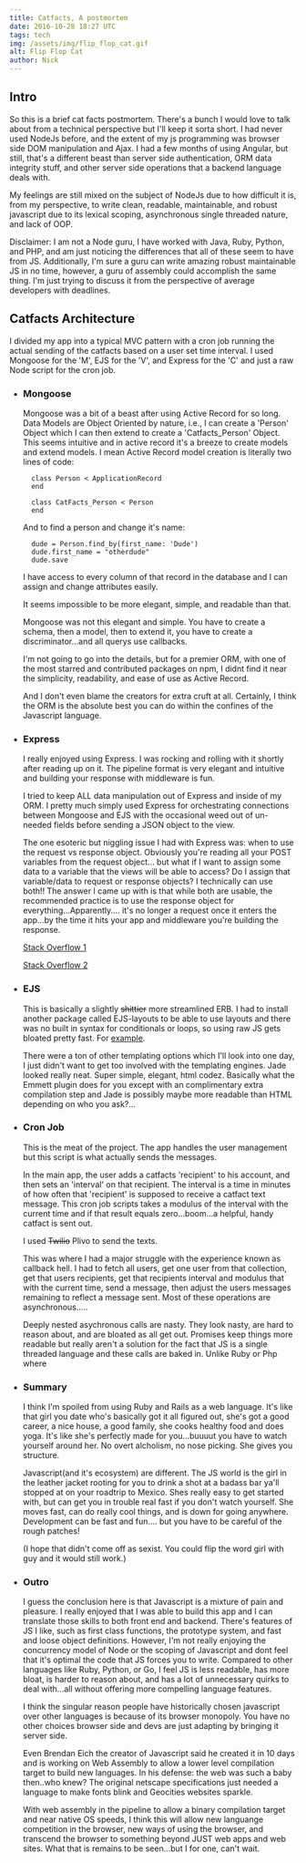 ```yaml
---
title: Catfacts, A postmortem
date: 2016-10-28 18:27 UTC
tags: tech
img: /assets/img/flip_flop_cat.gif
alt: Flip Flop Cat
author: Nick
---
```


## Intro
So this is a brief cat facts postmortem. There's a bunch I would love to talk about from a technical perspective but I'll keep it sorta short.
I had never used NodeJs before, and the extent of my js programming was browser side DOM manipulation and Ajax.  I had a few months of using Angular, but still, that's a different beast than server side authentication, ORM data integrity stuff, and other server side operations that a backend language deals with.

My feelings are still mixed on the subject of NodeJs due to how difficult it is, from my perspective, to write clean, readable, maintainable, and robust javascript due to its lexical scoping, asynchronous single threaded nature, and lack of OOP.

Disclaimer: I am not a Node guru, I have worked with Java, Ruby, Python, and PHP, and am just noticing the differences that all of these seem to have from JS. Additionally, I'm sure a guru can write amazing robust maintainable JS in no time, however, a guru of assembly could accomplish the same thing.  I'm just trying to discuss it from the perspective of average developers with deadlines.

## Catfacts Architecture
I divided my app into a typical MVC pattern with a cron job running the actual sending of the catfacts based on a user set time interval.
I used Mongoose for the 'M', EJS for the 'V', and Express for the 'C' and just a raw Node script for the cron job.


* ### Mongoose
  Mongoose was a bit of a beast after using Active Record for so long. Data Models are Object Oriented by nature, i.e., I can create a 'Person' Object which I can then extend to create a 'Catfacts_Person' Object. This seems intuitive and in active record it's a breeze to create models and extend models. I mean Active Record model creation is literally two lines of code:


  ~~~~
    class Person < ApplicationRecord
    end
  ~~~~

  ~~~~
    class CatFacts_Person < Person
    end
  ~~~~

  And to find a person and change it's name:

  ~~~~
    dude = Person.find_by(first_name: 'Dude')
    dude.first_name = "otherdude"
    dude.save
  ~~~~

  I have access to every column of that record in the database and I can assign and change attributes easily.

  It seems impossible to be more elegant, simple, and readable than that.

  Mongoose was not this elegant and simple. You have to create a schema, then a model, then to extend it, you have to create a discriminator...and all querys use callbacks.

  I'm not going to go into the details, but for a premier ORM, with one of the most starred and contributed packages on npm, I didnt find it near the simplicity, readability, and ease of use as Active Record.

  And I don't even blame the creators for extra cruft at all. Certainly, I think the ORM is the absolute best you can do within the confines of the Javascript language.

* ### Express

  I really enjoyed using Express. I was rocking and rolling with it shortly after reading up on it. The pipeline format is very elegant and intuitive and building your response with middleware is fun.


  I tried to keep ALL data manipulation out of Express and inside of my ORM. I pretty much simply used Express for orchestrating connections between Mongoose and EJS with the occasional weed out of un-needed fields before sending a JSON object to the view.

  The one esoteric but niggling issue I had with Express was: when to use the request vs response object. Obviously you're reading all your POST variables from the request object... but what if I want to assign some data to a variable that the views will be able to access?
  Do I assign that variable/data to request or response objects? I technically can use both!! The answer I came up with is that while both are usable, the recommended practice is to use the response object for everything...Apparently.... it's no longer a request once it enters the app...by the time it hits your app and middleware you're building the response.

  [Stack Overflow 1](http://stackoverflow.com/questions/39987794/what-is-conceptual-best-practice-for-express-req-locals-vs-res-locals)


  [Stack Overflow 2](http://stackoverflow.com/questions/33451053/req-locals-vs-res-locals-vs-res-data-vs-req-data-vs-app-locals-in-express-mi?noredirect=1&lq=1)

* ### EJS
  This is basically a slightly <s>shittier</s> more streamlined ERB. I had to install another package called EJS-layouts to be able to use layouts and there was no built in syntax for conditionals or loops, so using raw JS gets bloated pretty fast. For [example](https://github.com/nick-catfacts/catfact-express/blob/master/views/dashboard/payment/_output_payment_info.ejs#L4).

  There were a ton of other templating options which I'll look into one day, I just didn't want to get too involved with the templating engines.  Jade looked really neat. Super simple, elegant, html codez.  Basically what the Emmett plugin does for you except with an complimentary extra compilation step and Jade is possibly maybe more readable than HTML depending on who you ask?...

* ### Cron Job
  This is the meat of the project. The app handles the user management but this script is what actually sends the messages.

  In the main app, the user adds a catfacts 'recipient' to his account, and then sets an 'interval' on that recipient.  The interval is a time in minutes of how often that 'recipient' is supposed to receive a catfact text message. This cron job scripts takes a modulus of the interval with the current time and if that result equals zero...boom...a helpful, handy catfact is sent out.

  I used <s>Twilio</s> Plivo to send the texts.

  This was where I had a major struggle with the experience known as callback hell. I had to fetch all users, get one user from that collection, get that users recipients, get that recipients interval and modulus that with the current time, send a message, then adjust the users messages remaining to reflect a message sent. Most of these operations are asynchronous.....

  Deeply nested asychronous calls are nasty. They look nasty, are hard to reason about, and are bloated as all get out. Promises keep things more readable but really aren't a solution for the fact that JS is a single threaded language and these calls are baked in. Unlike Ruby or Php where 


* ### Summary
  I think I'm spoiled from using Ruby and Rails as a web language. It's like that girl you date who's basically got it all figured out, she's got a good career, a nice house, a good family, she cooks healthy food and does yoga. It's like she's perfectly made for you...buuuut you have to watch yourself around her. No overt alcholism, no nose picking. She gives you structure.

  Javascript(and it's ecosystem) are different. The JS world is the girl in the leather jacket rooting for you to drink a shot at a badass bar ya'll stopped at on your roadtrip to Mexico.
  Shes really easy to get started with, but can get you in trouble real fast if you don't watch yourself. She moves fast, can do really cool things, and is down for going anywhere.
Development can be fast and fun.... but you have to be careful of the rough patches!

  (I hope that didn't come off as sexist. You could flip the word girl with guy and it would still work.) 

* ### Outro

  I guess the conclusion here is that Javascript is a mixture of pain and pleasure. I really enjoyed that I was able to build this app and I can translate those skills to both front end and backend. There's features of JS I like, such as first class functions, the prototype system, and fast and loose object definitions.  However, I'm not really enjoying the concurrency model of Node or the scoping of Javascript and dont feel that it's optimal the code that JS forces you to write. Compared to other languages like Ruby, Python, or Go, I feel JS is less readable, has more bloat, is harder to  reason about, and has a lot of unnecessary quirks to deal with...all without offering more compelling language features.

  I think the singular reason people have historically chosen javascript over other languages is because of its browser monopoly. You have no other choices browser side and devs are just adapting by bringing it server side.

  Even Brendan Eich the creator of Javascript said he created it in 10 days and is working on Web Assembly to allow a lower level compilation target to build new languages. In his defense: the web was such a baby then..who knew? The original netscape specifications just needed a language to make fonts blink and Geocities websites sparkle.

  With web assembly in the pipeline to allow a binary compilation target and near native OS speeds, I think this will allow new languange competition in the browser, new ways of using the browser, and transcend the browser to something beyond JUST web apps and web sites. What that is remains to  be seen...but I for one, can't wait.







